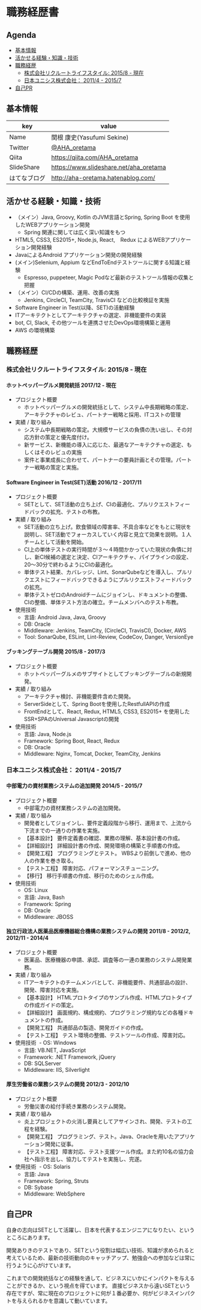 # 職務経歴書

## Agenda

- [基本情報](#基本情報)
- [活かせる経験・知識・技術](#活かせる経験知識技術)
- [職務経歴](#職務経歴)
    - [株式会社リクルートライフスタイル: 2015/8 - 現在](#株式会社リクルートライフスタイル-20158---現在)
    - [日本ユニシス株式会社： 2011/4 - 2015/7](#日本ユニシス株式会社-20114---20157)
- [自己PR](#自己pr)

## 基本情報

|key|value|
|---|-----|
|Name|関根 康史(Yasufumi Sekine)|
|Twitter|[@AHA_oretama](https://twitter.com/AHA_oretama)|
|Qiita|<https://qiita.com/AHA_oretama>|
|SlideShare|<https://www.slideshare.net/aha_oretama>|
|はてなブログ|<http://aha-oretama.hatenablog.com/>|

## 活かせる経験・知識・技術

- （メイン）Java, Groovy, Kotlin のJVM言語とSpring, Spring Boot を使用したWEBアプリケーション開発
  - Spring 関連に関しては広く深い知識をもつ
- HTML5, CSS3, ES2015+, Node.js, React,　Redux によるWEBアプリケーション開発経験
- JavaによるAndroid アプリケーション開発の開発経験
- (メイン)Selenium, Appium などEndToEndテストツールに関する知識と経験
  - Espresso, puppeteer, Magic Podなど最新のテストツール情報の収集と把握
- （メイン）CI/CDの構築、運用、改善の実施
  - Jenkins, CircleCI, TeamCity, TravisCI などの比較検証を実施
- Software Engineer in Test(以降、SET)の活動経験
- ITアーキテクトとしてアーキテクチャの選定、非機能要件の実装
- bot, CI, Slack, その他ツールを連携させたDevOps環境構築と運用
- AWS の環境構築

## 職務経歴

### 株式会社リクルートライフスタイル: 2015/8 - 現在

#### ホットペッパーグルメ開発統括 2017/12 - 現在

- プロジェクト概要
  - ホットペッパーグルメの開発統括として、システム中長期戦略の策定、アーキテクチャのレビュ、パートナー戦略と採用、ITコストの管理 
- 実績 / 取り組み
  - システム中長期戦略の策定。大規模サービスの負債の洗い出し、その対応方針の策定と優先度付け。
  - 新サービス、新機能の導入に応じた、最適なアーキテクチャの選定、もしくはそのレビュの実施
  - 案件と事業成長に合わせて、パートナーの要員計画とその管理。パートナー戦略の策定と実施。

#### Software Engineer in Test(SET)活動 2016/12 - 2017/11

- プロジェクト概要
  - SETとして、SET活動の立ち上げ、CIの最適化、プルリクエストフィードバックの拡充、テストの布教。
- 実績 / 取り組み
  - SET活動の立ち上げ。飲食領域の障害率、不具合率などをもとに現状を説明し、SET活動でフォーカスしていく内容と見立て効果を説明。１人チームとして活動を開始。 
  - CI上の単体テストの実行時間が３〜４時間かかっていた現状の負債に対し、新CI候補の選定と決定、CIアーキテクチャ、パイプラインの設定、20〜30分で終わるようにCIの最適化。
  - 単体テスト結果、カバレッジ、Lint、SonarQubeなどを導入し、プルリクエストにフィードバックできるようにプルリクエストフィードバックの拡充。
  - 単体テストゼロのAndroidチームにジョインし、ドキュメントの整備、CIの整備、単体テスト方法の確立。チームメンバへのテスト布教。
- 使用技術
  - 言語: Android Java, Java, Groovy
  - DB: Oracle
  - Middleware: Jenkins, TeamCity, (CircleCI, TravisCI), Docker, AWS
  - Tool: SonarQube, ESLint, Lint-Review, CodeCov, Danger, VersionEye

#### ブッキングテーブル開発 2015/8 - 2017/3

- プロジェクト概要
  - ホットペッパーグルメのサブサイトとしてブッキングテーブルの新規開発。
- 実績 / 取り組み
  - アーキテクチャ検討、非機能要件含めた開発。
  - ServerSideとして、Spring Bootを使用したRestfullAPIの作成
  - FrontEndとして、React, Redux, HTML5, CSS3, ES2015+ を使用したSSR+SPAのUniversal Javascriptの開発
- 使用技術
  - 言語: Java, Node.js
  - Framework: Spring Boot, React, Redux
  - DB: Oracle
  - Middleware: Nginx, Tomcat, Docker, TeamCity, Jenkins

### 日本ユニシス株式会社： 2011/4 - 2015/7

#### 中部電力の資材業務システムの追加開発 2014/5 - 2015/7

- プロジェクト概要
  - 中部電力の資材業務システムの追加開発。
- 実績 / 取り組み
  - 開発者としてジョインし、要件定義段階から移行、運用まで、上流から下流までの一通りの作業を実施。
  - 【基本設計】 要件定義書の確認、業務の理解、基本設計書の作成。 
  - 【詳細設計】 詳細設計書の作成、開発環境の構築と手順書の作成。 
  - 【開発工程】 プログラミングとテスト。 WBSより前倒しで進め、他の人の作業を巻き取る。 
  - 【テスト工程】 障害対応、パフォーマンスチューニング。 
  - 【移行】 移行手順書の作成、移行のためのシェル作成。 
- 使用技術
  - OS: Linux
  - 言語: Java, Bash
  - Framework: Spring
  - DB: Oracle
  - Middleware: JBOSS

#### 独立行政法人医薬品医療機器総合機構の業務システムの開発 2011/8 - 2012/2, 2012/11 - 2014/4 

- プロジェクト概要
  - 医薬品、医療機器の申請、承認、調査等の一連の業務のシステム開発業務。 
- 実績 / 取り組み
  - ITアーキテクトのチームメンバとして、非機能要件、共通部品の設計、開発、障害対応を実施。
  - 【基本設計】 HTMLプロトタイプのサンプル作成、HTMLプロトタイプの作成ガイドの策定。
  - 【詳細設計】 画面規約、構成規約、プログラミング規約などの各種ドキュメントの作成。
  - 【開発工程】 共通部品の製造、開発ガイドの作成。
  - 【テスト工程】 テスト環境の整備、テストツールの作成、障害対応。
- 使用技術
  - OS: Windows
  - 言語: VB.NET, JavaScript
  - Framework: .NET Framework, jQuery
  - DB: SQLServer
  - Middleware: IIS, Silverlight

#### 厚生労働省の業務システムの開発 2012/3 - 2012/10

- プロジェクト概要
  - 労働災害の給付手続き業務のシステム開発。 
- 実績 / 取り組み
  - 炎上プロジェクトの火消し要員としてアサインされ、開発、テストの工程を経験。
  - 【開発工程】 プログラミング、テスト。Java、Oracleを用いたアプリケーション開発に従事。 
  - 【テスト工程】 障害対応、テスト支援ツール作成。また約10名の協力会社へ指示を出し、協力してテストを実施し、完遂。 
- 使用技術
  - OS: Solaris
  - 言語: Java
  - Framework: Spring, Struts
  - DB: Sybase
  - Middleware: WebSphere


## 自己PR

自身の志向はSETとして活躍し、日本を代表するエンジニアになりたい、というところにあります。

開発ありきのテストであり、SETという役割は幅広い技術、知識が求められると考えているため、最新の技術動向のキャッチアップ、勉強会への参加などは常に行うように心がけています。

これまでの開発統括などの経験を通して、ビジネスにいかにインパクトを与えることができるか、という視点を得ています。
直接ビジネスから遠いSETという存在ですが、常に現在のプロジェクトに何が１番必要か、何がビジネスインパクトを与えられるかを意識して動いています。
